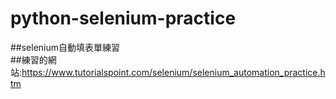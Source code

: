 # python-selenium-practice  
##selenium自動填表單練習  
##練習的網站:https://www.tutorialspoint.com/selenium/selenium_automation_practice.htm
